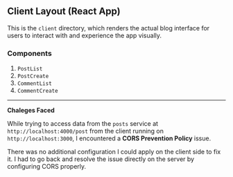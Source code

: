 ## Client Layout (React App)

This is the `client` directory, which renders the actual blog interface for users to interact with and experience the app visually.

### Components

1. `PostList`
2. `PostCreate`
3. `CommentList`
4. `CommentCreate`

---

**Chaleges Faced**

While trying to access data from the `posts` service at `http://localhost:4000/post` from the client running on `http://localhost:3000`, I encountered a **CORS Prevention Policy** issue.

There was no additional configuration I could apply on the client side to fix it. I had to go back and resolve the issue directly on the server by configuring CORS properly.

